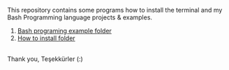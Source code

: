 This repository contains some programs how to install the terminal and my Bash Programming language projects & examples.

1. [Bash programing example folder](https://github.com/msxiyev/oh-my-Terminal.sh/tree/master/Bash%20programing%20example)
2. [How to install folder](https://github.com/msxiyev/oh-my-Terminal.sh/tree/master/How%20to%20install%3F)

<br>
Thank you, Teşekkürler (:)

<html>
<head>
	<title></title>
</head>
<body>
    <div id="disqus_thread"></div>
    <script type="text/javascript">
        /* * * CONFIGURATION VARIABLES: EDIT BEFORE PASTING INTO YOUR WEBPAGE * * */
        var disqus_shortname = 'httpsgithubcomsmehemmedohmyterminalsh'; // required: replace example with your forum shortname

        /* * * DON'T EDIT BELOW THIS LINE * * */
        (function() {
            var dsq = document.createElement('script'); dsq.type = 'text/javascript'; dsq.async = true;
            dsq.src = '//' + disqus_shortname + '.disqus.com/embed.js';
            (document.getElementsByTagName('head')[0] || document.getElementsByTagName('body')[0]).appendChild(dsq);
        })();
    </script>
    <noscript>Please enable JavaScript to view the <a href="http://disqus.com/?ref_noscript">comments powered by Disqus.</a></noscript>
    <a href="http://disqus.com" class="dsq-brlink">comments powered by <span class="logo-disqus">Disqus</span></a>
    
</body>
</html>